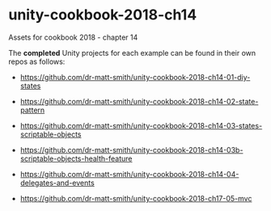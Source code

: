# unity-cookbook-2018-ch14
Assets for cookbook 2018 - chapter 14

The **completed** Unity projects for each example can be found in their own repos as follows:

- https://github.com/dr-matt-smith/unity-cookbook-2018-ch14-01-diy-states

- https://github.com/dr-matt-smith/unity-cookbook-2018-ch14-02-state-pattern

- https://github.com/dr-matt-smith/unity-cookbook-2018-ch14-03-states-scriptable-objects

- https://github.com/dr-matt-smith/unity-cookbook-2018-ch14-03b-scriptable-objects-health-feature

- https://github.com/dr-matt-smith/unity-cookbook-2018-ch14-04-delegates-and-events

- https://github.com/dr-matt-smith/unity-cookbook-2018-ch17-05-mvc
